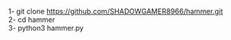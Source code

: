 1- git clone https://github.com/SHADOWGAMER8966/hammer.git                                          
2- cd hammer                                      
3- python3 hammer.py
